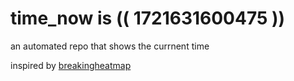 # time_now is (( 1721631600475 ))

an automated repo that shows the currnent time

inspired by [breakingheatmap](https://github.com/breakingheatmap/breakingheatmap)